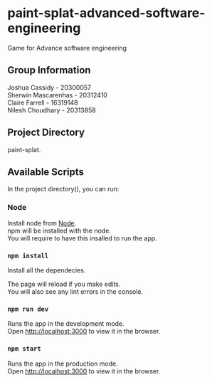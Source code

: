 # paint-splat-advanced-software-engineering

Game for Advance software engineering

## Group Information

Joshua Cassidy - 20300057<br>
Sherwin Mascarenhas - 20312410<br>
Claire Farrell - 16319148<br>
Nilesh Choudhary - 20313858<br>

## Project Directory

paint-splat. <br>

## Available Scripts

In the project directory(), you can run:

### Node

Install node from [Node](https://nodejs.org/en/).<br>
npm will be installed with the node.<br>
You will require to have this insalled to run the app.

### `npm install `

Install all the dependecies.<br>

The page will reload if you make edits.<br>
You will also see any lint errors in the console.

### `npm run dev `

Runs the app in the development mode.<br>
Open [http://localhost:3000](http://localhost:3000) to view it in the browser.

### `npm start `

Runs the app in the production mode.<br>
Open [http://localhost:3000](http://localhost:3000) to view it in the browser.
